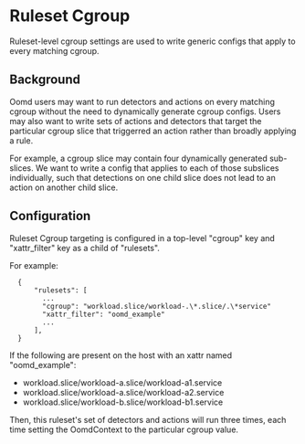 # Ruleset Cgroup

Ruleset-level cgroup settings are used to write generic configs that apply to
every matching cgroup.

## Background

Oomd users may want to run detectors and actions on every matching cgroup
without the need to dynamically generate cgroup configs. Users may also want to
write sets of actions and detectors that target the particular cgroup slice that
triggerred an action rather than broadly applying a rule.

For example, a cgroup slice may contain four dynamically generated sub-slices.
We want to write a config that applies to each of those subslices individually,
such that detections on one child slice does not lead to an action on another
child slice.

## Configuration

Ruleset Cgroup targeting is configured in a top-level "cgroup" key and
"xattr_filter" key as a child of "rulesets".

For example:

```
  {
      "rulesets": [
        ...
        "cgroup": "workload.slice/workload-.\*.slice/.\*service"
        "xattr_filter": "oomd_example"
        ...
      ],
  }
```

If the following are present on the host with an xattr named "oomd_example":

- workload.slice/workload-a.slice/workload-a1.service
- workload.slice/workload-a.slice/workload-a2.service
- workload.slice/workload-b.slice/workload-b1.service

Then, this ruleset's set of detectors and actions will run three times, each
time setting the OomdContext to the particular cgroup value.
